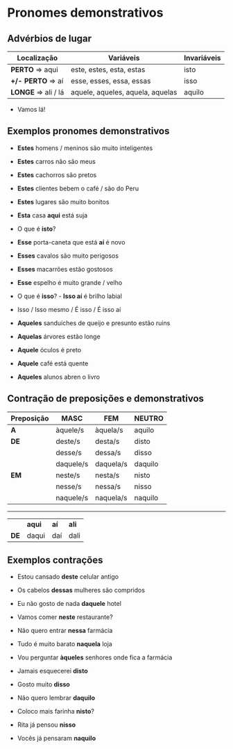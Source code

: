 # Pronomes demonstrativos

## Advérbios de lugar

| Localização | Variáveis | Invariáveis |
| -- | -- | -- |
| **PERTO**  => aqui    | este, estes, esta, estas         | isto   |
| **+/- PERTO** => aí   | esse, esses, essa, essas         | isso   |
| **LONGE** => ali / lá | aquele, aqueles, aquela, aquelas | aquilo |

* Vamos lá!

## Exemplos pronomes demonstrativos

* **Estes** homens / meninos são muito inteligentes
* **Estes** carros não são meus
* **Estes** cachorros são pretos
* **Estes** clientes bebem o café / são do Peru
* **Estes** lugares são muito bonitos
* **Esta** casa **aqui** está suja
* O que é **isto**?

* **Esse** porta-caneta que está **aí** é novo
* **Esses** cavalos são muito perigosos
* **Esses** macarrões estão gostosos
* **Esse** espelho é muito grande / velho
* O que é **isso**? - **Isso aí** é brilho labial
* Isso / Isso mesmo / É isso / É isso aí

* **Aqueles** sanduíches de queijo e presunto estão ruins
* **Aquelas** árvores estão longe
* **Aquele** óculos é preto
* **Aquele** café está quente
* **Aqueles** alunos abren o livro

## Contração de preposições e demonstrativos

| Preposição | MASC | FEM | NEUTRO |
| -- | -- | -- | -- |
| **A**  | àquele/s | àquela/s | aquilo |
| **DE** | deste/s  | desta/s  | disto  |
|        | desse/s  | dessa/s  | disso  |
|        | daquele/s| daquela/s| daquilo|
| **EM** | neste/s  | nesta/s  | nisto  |
|        | nesse/s  | nessa/s  | nisso  |
|        | naquele/s| naquela/s| naquilo|

---

|||||
| -- | -- | -- | -- |
|        | **aqui** | **aí** | **ali** |
| **DE** | daqui | daí | dali |

## Exemplos contrações

* Estou cansado **deste** celular antigo
* Os cabelos **dessas** mulheres são compridos
* Eu não gosto de nada **daquele** hotel

* Vamos comer **neste** restaurante?
* Não quero entrar **nessa** farmácia
* Tudo é muito barato **naquela** loja

* Vou perguntar **àqueles** senhores onde fica a farmácia

* Jamais esquecerei **disto**
* Gosto muito **disso**
* Não quero lembrar **daquilo**

* Coloco mais farinha **nisto**?
* Rita já pensou **nisso**
* Vocês já pensaram **naquilo**

